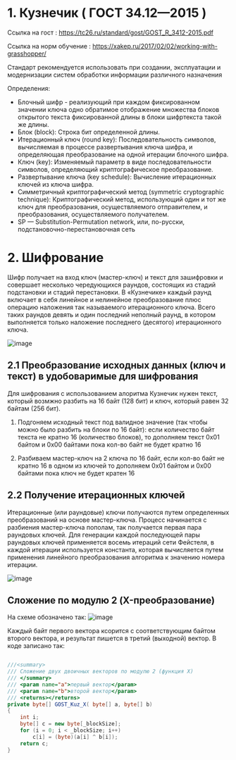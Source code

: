 
# 1. Кузнечик ( ГОСТ 34.12—2015 )

Ссылка на гост : https://tc26.ru/standard/gost/GOST_R_3412-2015.pdf

Ссылка на норм обучение : https://xakep.ru/2017/02/02/working-with-grasshopper/

Стандарт рекомендуется использовать при создании, эксплуатации и модернизации систем обработки информации различного назначения

Определения: 
- Блочный шифр - реализующий при каждом фиксированном значении ключа одно обратимое отображение множества блоков открытого текста фиксированной длины в блоки шифртекста такой же длины.
- Блок (block): Строка бит определенной длины.
- Итерационный ключ (round key): Последовательность символов, вычисляемая  в процессе развертывания ключа шифра, и определяющая преобразование на одной итерации блочного шифра.
- Ключ (key): Изменяемый параметр в виде последовательности символов, определяющий криптографическое преобразование.
- Развертывание ключа (key schedule): Вычисление итерационных ключей из ключа шифра.
- Симметричный криптографический метод (symmetric cryptographic technique): Криптографический метод, использующий один и тот же ключ для преобразования, осуществляемого отправителем, и  преобразования, осуществляемого получателем.
- SP — Substitution-Permutation network, или, по-русски, подстановочно-перестановочная сеть

# 2. Шифрование
Шифр получает на вход ключ (мастер-ключ) и текст для зашифровки и совершает несколько чередующихся раундов, состоящих из стадий подстановки и стадий перестановки.
В «Кузнечике» каждый раунд включает в себя линейное и нелинейное преобразование плюс операцию наложения так называемого итерационного ключа. Всего таких раундов девять и один последний неполный раунд, в котором выполняется только наложение последнего (десятого) итерационного ключа.

![image](https://user-images.githubusercontent.com/56064826/202936674-5c24c214-f8ea-4c52-9d1b-a4687001ac74.png)

## 2.1 Преобразование исходных данных (ключ и текст) в удобоваримые для шифрования
Для шифрования с использованием алоритма Кузнечик нужен текст, который возмжно разбить на 16 байт (128 бит) и ключ, который равен 32 байтам (256 бит).

1) Подгоняем исходный текст под валидное значение (так чтобы можно было разбить на блоки по 16 байт): если количество байт текста не кратно 16 (количество блоков), то дополняем текст 0x01 байтом и 0x00 байтами пока кол-во байт не будет кратно 16

2) Разбиваем мастер-ключ на 2 ключа по 16 байт, если кол-во байт не кратно 16 в одном из ключей то дополняем 0x01 байтом и 0x00 байтами пока ключ не будет кратен 16

## 2.2 Получение итерационных ключей 

Итерационные (или раундовые) ключи получаются путем определенных преобразований на основе мастер-ключа. Процесс начинается с разбиения мастер-ключа пополам, так получается первая пара раундовых ключей.
Для генерации каждой последующей пары раундовых ключей применяется восемь итераций сети Фейстеля, в каждой итерации используется константа, которая вычисляется путем применения линейного преобразования алгоритма к значению номера итерации.

![image](https://user-images.githubusercontent.com/56064826/203427249-ac74eba7-6e43-4e87-8343-4b02acd78c8d.png)

## Сложение по модулю 2 (X-преобразование)
На схеме обозначено так:
![image](https://user-images.githubusercontent.com/56064826/203429080-5e6edae7-5a80-49fd-9899-da94b6dd1579.png)

Каждый байт первого вектора ксорится с соответствующим байтом второго вектора, и результат пишется в третий (выходной) вектор. В коде записано так:

```c#

///<summary>
/// Сложение двух двоичных векторов по модулю 2 (функция Х)
/// </summary>
/// <param name="a">первый вектор</param>
/// <param name="b">второй вектор</param>
/// <returns></returns>
private byte[] GOST_Kuz_X( byte[] a, byte[] b)
{
    int i;
    byte[] c = new byte[_blockSize];
    for (i = 0; i < _blockSize; i++)
        c[i] = (byte)(a[i] ^ b[i]);
    return c;
}
```
